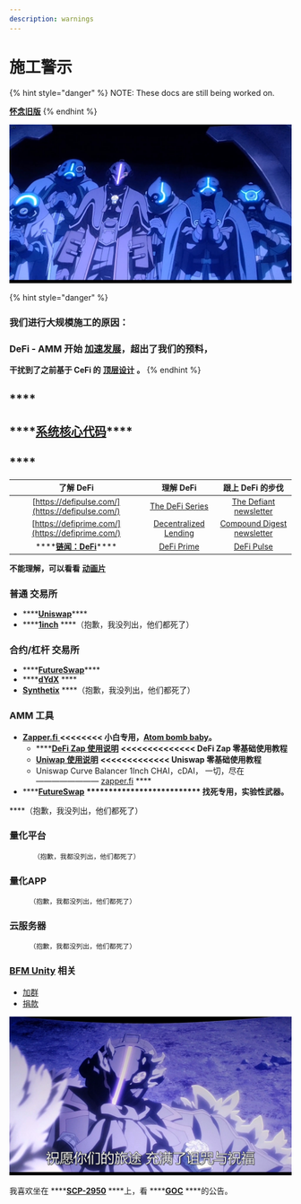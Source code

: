 ```yaml
---
description: warnings
---
```


# 施工警示

{% hint style="danger" %}
NOTE: These docs are still being worked on.        
  
   [**怀念旧版**](https://guhhhhaa.gitbook.io/bfm-unity-doc-v1/)
{% endhint %}

![](.gitbook/assets/9lddq5-60urxrz7it3cs1hc-u0.png)

{% hint style="danger" %}
### **我们进行大规模施工的原因：**

### **DeFi - AMM 开始** [**加速发展**](https://guhhhhaa.gitbook.io/bfm/guan-li-fa-zhan-lu-xian/amm-and-pooled-arbitrage)**，超出了我们的预料，**

**干扰到了之前基于 CeFi 的** [**顶层设计**](https://guhhhhaa.gitbook.io/bfm/guan-li-fa-zhan-lu-xian) **。**
{% endhint %}

## \*\*\*\*

##                      ****[**系统核心代码**](https://guhhhhaa.gitbook.io/bfm/ruan-jian-bfm-on-python)\*\*\*\*

## \*\*\*\*

| 了解 DeFi | 理解 DeFi | 跟上 DeFi 的步伐 |
| :---: | :---: | :---: |
| [https://defipulse.com/](https://defipulse.com/) | [The DeFi Series](https://link.zhihu.com/?target=https%3A//medium.com/alethio/the-defi-series-an-overview-of-the-ecosystem-and-major-protocols-da27d7b11191) | [The Defiant newsletter](https://link.zhihu.com/?target=https%3A//thedefiant.substack.com/) |
| [https://defiprime.com/](https://defiprime.com/) | [Decentralized Lending](https://link.zhihu.com/?target=https%3A//medium.com/dydxderivatives/decentralized-lending-an-overview-1e00fdc2d3ee) | [Compound Digest newsletter](https://link.zhihu.com/?target=https%3A//compound.substack.com/) |
| \*\*\*\*[**链闻：DeFi**](https://www.chainnews.com/tag_9336.htm)\*\*\*\* | [DeFi Prime](https://link.zhihu.com/?target=https%3A//defiprime.com/) | [DeFi Pulse](https://link.zhihu.com/?target=https%3A//defipulse.com/) |

**不能理解，可以看看** [**动画片**](https://www.agefans.tv/play/20200054?playid=2_1)

### 普通 交易所

* \*\*\*\*[**Uniswap**](https://uniswapdex.com/)\*\*\*\*
* \*\*\*\*[**1inch**](https://1inch.exchange/)  ****（抱歉，我没列出，他们都死了）

### 合约/杠杆 交易所

* \*\*\*\*[**FutureSwap**](https://exchange.futureswap.com/?src=0x6c5bfa4A535ab2B742520056C4A1912853C8f5B3)\*\*\*\*
* \*\*\*\*[**dYdX**](https://dydx.exchange/) ****
* [**Synthetix**](https://synthetix.io/)  ****（抱歉，我没列出，他们都死了）

### AMM 工具

* [**Zapper.fi** ](https://www.zapper.fi/)**&lt;&lt;&lt;&lt;&lt;&lt;&lt;&lt;   小白专用，**[**Atom bomb baby**](https://music.163.com/song?id=567215077&userid=273670441)**。**
  * \*\*\*\*[**DeFi Zap 使用说明**](https://www.fmz.com/bbs-topic/5371)  **&lt;&lt;&lt;&lt;&lt;&lt;&lt;&lt;&lt;&lt;&lt;&lt;&lt;&lt;   DeFi Zap 零基础使用教程**
  * [**Uniwap    使用说明**](https://www.chainnews.com/articles/522868612900.htm)   **&lt;&lt;&lt;&lt;&lt;&lt;&lt;&lt;&lt;&lt;&lt;&lt;&lt;   Uniswap 零基础使用教程**
  * Uniswap Curve Balancer 1Inch CHAI，cDAI， 一切，尽在———————— [zapper.fi](https://zapper.fi) ****
* \*\*\*\*[**FutureSwap**](https://exchange.futureswap.com/?src=0x6c5bfa4A535ab2B742520056C4A1912853C8f5B3)  **\*\*\*\*\*\*\*\*\*\*\*\*\*\*\*\*\*\*\*\*\*\*\*\*\*\*    找死专用，实验性武器。**

  
****（抱歉，我没列出，他们都死了）

### 量化平台

          （抱歉，我都没列出，他们都死了）

### 量化APP

         （抱歉，我都没列出，他们都死了）

### 云服务器

         （抱歉，我都没列出，他们都死了）

### [BFM Unity](https://guhhhhaa.gitbook.io/bfm/) 相关

* [加群](https://guhhhhaa.gitbook.io/bfm/ru-he-jia-ru-wo-men-de-tao-lun-qun-zu)
* [捐款](https://guhhhhaa.gitbook.io/bfm/juan-zeng)

![](.gitbook/assets/9lddq5-53hnx10z9wt3cs1hc-u0.png)

我喜欢坐在 ****[**SCP-2950**](https://www.bilibili.com/video/BV1ts411g7Qw) ****上，看 ****[**GOC**](https://www.bilibili.com/video/BV1gW411J7eP) ****的公告。


